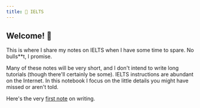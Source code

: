 ```yaml
---
title: 🔖 IELTS
---
```


## Welcome! 👋

This is where I share my notes on IELTS when I have some time to spare. No bulls\*\*t, I promise.

Many of these notes will be very short, and I don't intend to write long tutorials (though there'll certainly be some). IELTS instructions are abundant on the Internet. In this notebook I focus on the little details you might have missed or aren't told.

Here's the very [first note](w/simple.md) on writing.
